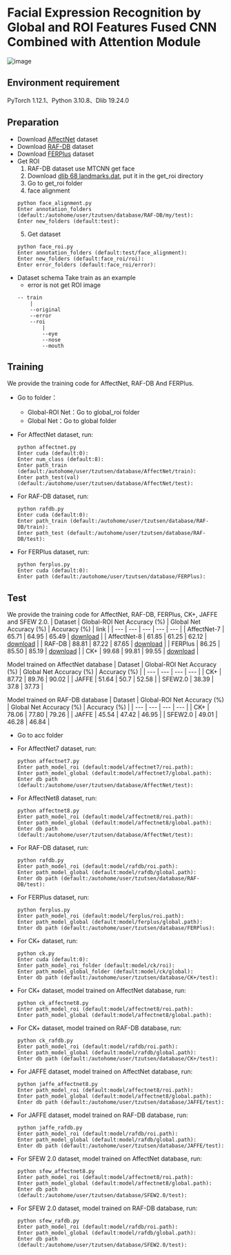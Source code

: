 # Facial Expression Recognition by Global and ROI Features Fused CNN Combined with Attention Module

![image](https://github.com/tzu-tsen/code/assets/141349020/0c41c923-963e-4100-b6cc-6e6c354ef77e)

## Environment requirement
PyTorch 1.12.1、Python 3.10.8、Dlib 19.24.0

## Preparation
* Download [AffectNet](http://mohammadmahoor.com/affectnet/) dataset
* Download [RAF-DB](http://www.whdeng.cn/raf/model1.html) dataset
* Download [FERPlus](https://github.com/Microsoft/FERPlus) dataset
* Get ROI
  1. RAF-DB dataset use MTCNN get face
  2. Download [dlib 68 landmarks.dat](https://drive.google.com/file/d/1r-iq7F3u0VCQIedr43TD8iADF9UAxjTT/view?usp=drive_link), put it in the get_roi directory
  3. Go to get_roi folder
  4. face alignment
    ```
    python face_alignment.py 
    Enter annotation_folders (default:/autohome/user/tzutsen/database/RAF-DB/my/test): 
    Enter new_folders (default:test):
    ```
  5. Get dataset
    ```
    python face_roi.py 
    Enter annotation_folders (default:test/face_alignment): 
    Enter new_folders (default:face_roi/roi): 
    Enter error_folders (default:face_roi/error):
    ```
* Dataset schema
    Take train as an example
    * error is not get ROI image
    ```
    -- train
        |
        --original
        --error
        --roi
            |
            --eye
            --nose
            --mouth 
    ```

## Training
We provide the training code for AffectNet, RAF-DB And FERPlus.

* Go to folder：
    * Global-ROI Net：Go to global_roi folder
    * Global Net：Go to global folder

* For AffectNet dataset, run:
    ```
    python affectnet.py 
    Enter cuda (default:0): 
    Enter num_class (default:8): 
    Enter path_train (default:/autohome/user/tzutsen/database/AffectNet/train): 
    Enter path_test(val) (default:/autohome/user/tzutsen/database/AffectNet/test):
    ```

* For RAF-DB dataset, run:
    ```
    python rafdb.py
    Enter cuda (default:0): 
    Enter path_train (default:/autohome/user/tzutsen/database/RAF-DB/train): 
    Enter path_test (default:/autohome/user/tzutsen/database/RAF-DB/test): 
    ```

* For FERPlus dataset, run:
    ```
    python ferplus.py 
    Enter cuda (default:0): 
    Enter path (default:/autohome/user/tzutsen/database/FERPlus): 
    ```
	
## Test
We provide the training code for AffectNet, RAF-DB, FERPlus, CK+, JAFFE and SFEW 2.0.
| Dataset   | Global-ROI Net Accuracy (%)	| Global Net Accuracy (%) |	Accuracy (%)	| link |
| --- | --- | --- | --- | --- |
| AffectNet-7   | 65.71	| 64.95	| 65.49	| [download](https://drive.google.com/drive/folders/1bzdB46-KbbzEFQWyqQAcGh7a7RMq_zfd?usp=sharing) |
| AffectNet-8   | 61.85	| 61.25	| 62.12	| [download](https://drive.google.com/drive/folders/1Y1aDynHIoF60qIwmIvkqrepON-CctJNy?usp=sharing) |
| RAF-DB        | 88.81	| 87.22	| 87.65	| [download](https://drive.google.com/drive/folders/1a_MaEgAp4WjAbnrAx5pHFq2ckShj7ldp?usp=sharing) |
| FERPlus       | 86.25	| 85.50	| 85.19	| [download](https://drive.google.com/drive/folders/1oT66YrNeevVqzaFdmXXdeZYLLS0YPq_9?usp=sharing) |
| CK+           | 99.68	| 99.81	| 99.55	| [download](https://drive.google.com/drive/folders/1MDzkws9jk20FUBPZDZ2V0ux1lzaF34d8?usp=sharing) |

Model trained on AffectNet database
| Dataset |	Global-ROI Net Accuracy (%) |	Global Net Accuracy (%) |	Accuracy (%) |
| --- | --- | --- | --- |
| CK+     |	87.72 |	89.76   |   90.02   |
| JAFFE   |	51.64 |	50.7    |	52.58   |
| SFEW2.0 |	38.39 |	37.8    |	37.73   |

Model trained on RAF-DB database
| Dataset |	Global-ROI Net Accuracy (%) |	Global Net Accuracy (%) |	Accuracy (%) |
| --- | --- | --- | --- |
| CK+     | 78.06	| 77.80	| 79.26 | 
| JAFFE	  | 45.54	| 47.42	| 46.95 |
| SFEW2.0	| 49.01	| 46.28	| 46.84 | 


* Go to acc folder

* For AffectNet7 dataset, run:
    ```
    python affectnet7.py 
    Enter path_model_roi (default:model/affectnet7/roi.path): 
    Enter path_model_global (default:model/affectnet7/global.path): 
    Enter db path (default:/autohome/user/tzutsen/database/AffectNet/test): 
    ```

* For AffectNet8 dataset, run:
    ```
    python affectnet8.py 
    Enter path_model_roi (default:model/affectnet8/roi.path): 
    Enter path_model_global (default:model/affectnet8/global.path): 
    Enter db path (default:/autohome/user/tzutsen/database/AffectNet/test): 
    ```

* For RAF-DB dataset, run:
    ```
    python rafdb.py 
    Enter path_model_roi (default:model/rafdb/roi.path): 
    Enter path_model_global (default:model/rafdb/global.path): 
    Enter db path (default:/autohome/user/tzutsen/database/RAF-DB/test): 
    ```

* For FERPlus dataset, run:
    ```
    python ferplus.py 
    Enter path_model_roi (default:model/ferplus/roi.path): 
    Enter path_model_global (default:model/ferplus/global.path): 
    Enter db path (default:/autohome/user/tzutsen/database/FERPlus): 
    ```

* For CK+ dataset, run:
    ```
    python ck.py
    Enter cuda (default:0): 
    Enter path_model_roi_folder (default:model/ck/roi): 
    Enter path_model_global_folder (default:model/ck/global): 
    Enter db path (default:/autohome/user/tzutsen/database/CK+/test):     
    ```

* For CK+ dataset, model trained on AffectNet database, run:
    ```
    python ck_affectnet8.py 
    Enter path_model_roi (default:model/affectnet8/roi.path): 
    Enter path_model_global (default:model/affectnet8/global.path): 
    ```

* For CK+ dataset, model trained on RAF-DB database, run:
    ```
    python ck_rafdb.py 
    Enter path_model_roi (default:model/rafdb/roi.path): 
    Enter path_model_global (default:model/rafdb/global.path): 
    Enter db path (default:/autohome/user/tzutsen/database/CK+/test): 
    ```

* For JAFFE dataset, model trained on AffectNet database, run:
    ```
    python jaffe_affectnet8.py 
    Enter path_model_roi (default:model/affectnet8/roi.path): 
    Enter path_model_global (default:model/affectnet8/global.path): 
    Enter db path (default:/autohome/user/tzutsen/database/JAFFE/test):
    ```

* For JAFFE dataset, model trained on RAF-DB database, run:
    ```
    python jaffe_rafdb.py 
    Enter path_model_roi (default:model/rafdb/roi.path): 
    Enter path_model_global (default:model/rafdb/global.path): 
    Enter db path (default:/autohome/user/tzutsen/database/JAFFE/test): 
    ```

* For SFEW 2.0 dataset, model trained on AffectNet database, run:
    ```
    python sfew_affectnet8.py 
    Enter path_model_roi (default:model/affectnet8/roi.path): 
    Enter path_model_global (default:model/affectnet8/global.path): 
    Enter db path (default:/autohome/user/tzutsen/database/SFEW2.0/test):
    ```

* For SFEW 2.0 dataset, model trained on RAF-DB database, run:
    ```
    python sfew_rafdb.py 
    Enter path_model_roi (default:model/rafdb/roi.path): 
    Enter path_model_global (default:model/rafdb/global.path): 
    Enter db path (default:/autohome/user/tzutsen/database/SFEW2.0/test):
    ``` 
